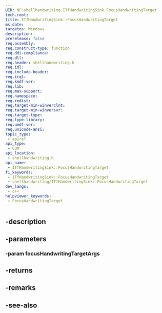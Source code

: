 ```yaml
---
UID: NF:shellhandwriting.ITfHandwritingSink.FocusHandwritingTarget
tech.root: 
title: ITfHandwritingSink::FocusHandwritingTarget
ms.date: 
targetos: Windows
description: 
prerelease: false
req.assembly: 
req.construct-type: function
req.ddi-compliance: 
req.dll: 
req.header: shellhandwriting.h
req.idl: 
req.include-header: 
req.irql: 
req.kmdf-ver: 
req.lib: 
req.max-support: 
req.namespace: 
req.redist: 
req.target-min-winverclnt: 
req.target-min-winversvr: 
req.target-type: 
req.type-library: 
req.umdf-ver: 
req.unicode-ansi: 
topic_type:
 - apiref
api_type:
 - COM
api_location:
 - shellhandwriting.h
api_name:
 - ITfHandwritingSink::FocusHandwritingTarget
f1_keywords:
 - ITfHandwritingSink::FocusHandwritingTarget
 - shellhandwriting/ITfHandwritingSink::FocusHandwritingTarget
dev_langs:
 - c++
helpviewer_keywords:
 - FocusHandwritingTarget
---
```


## -description

## -parameters

### -param focusHandwritingTargetArgs

## -returns

## -remarks

## -see-also

